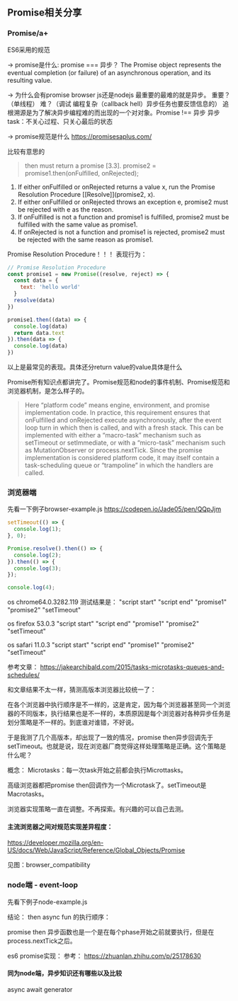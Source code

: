 ## Promise相关分享

### Promise/a+
ES6采用的规范

-> promise是什么:
promise === 异步？
The Promise object represents the eventual completion (or failure) of an asynchronous operation, and its resulting value.

-> 为什么会有promise
browser js还是nodejs 最重要的最难的就是异步。
重要？（单线程）
难？（调试 编程复杂（callback hell）异步任务也要反馈信息的）
追根溯源是为了解决异步编程难的而出现的一个对对象。Promise !== 异步
异步task：不关心过程、只关心最后的状态

-> promise规范是什么
https://promisesaplus.com/

比较有意思的
> then must return a promise [3.3].
promise2 = promise1.then(onFulfilled, onRejected);

1. If either onFulfilled or onRejected returns a value x, run the Promise Resolution Procedure [[Resolve]](promise2, x).
2. If either onFulfilled or onRejected throws an exception e, promise2 must be rejected with e as the reason.
3. If onFulfilled is not a function and promise1 is fulfilled, promise2 must be fulfilled with the same value as promise1.
4. If onRejected is not a function and promise1 is rejected, promise2 must be rejected with the same reason as promise1.

Promise Resolution Procedure！！！
表现行为：
```javascript
// Promise Resolution Procedure
const promise1 = new Promise((resolve, reject) => {
  const data = {
    text: 'hello world'
  }
  resolve(data)
})

promise1.then((data) => {
  console.log(data)
  return data.text
}).then(data => {
  console.log(data)
})
```
以上是最常见的表现。具体还分return value的value具体是什么

Promise所有知识点都讲完了。Promise规范和node的事件机制、Promise规范和浏览器机制，是怎么样子的。
> Here “platform code” means engine, environment, and promise implementation code. In practice, this requirement ensures that onFulfilled and onRejected execute asynchronously, after the event loop turn in which then is called, and with a fresh stack. This can be implemented with either a “macro-task” mechanism such as setTimeout or setImmediate, or with a “micro-task” mechanism such as MutationObserver or process.nextTick. Since the promise implementation is considered platform code, it may itself contain a task-scheduling queue or “trampoline” in which the handlers are called.

### 浏览器端

先看一下例子browser-example.js
https://codepen.io/Jade05/pen/QQpJjm
```javascript
setTimeout(() => {
  console.log(1);
}, 0);

Promise.resolve().then(() => {
  console.log(2);
}).then(() => {
  console.log(3);
});

console.log(4);
```
os chrome64.0.3282.119 测试结果是：
"script start"
"script end"
"promise1"
"promise2"
"setTimeout"

os firefox 53.0.3
"script start"
"script end"
"promise1"
"promise2"
"setTimeout"

os safari 11.0.3
"script start"
"script end"
"promise1"
"promise2"
"setTimeout"

参考文章： https://jakearchibald.com/2015/tasks-microtasks-queues-and-schedules/

和文章结果不太一样，猜测高版本浏览器比较统一了：

在各个浏览器中执行顺序是不一样的，这是肯定，因为每个浏览器甚至同一个浏览器的不同版本，执行结果也是不一样的，本质原因是每个浏览器对各种异步任务是划分策略是不一样的。到底谁对谁错，不好说。

于是我测了几个高版本，却出现了一致的情况，promise then异步回调先于setTimeout。也就是说，现在浏览器厂商觉得这样处理策略是正确。这个策略是什么呢？

概念：
Microtasks：每一次task开始之前都会执行Microttasks。

高级浏览器都把promise then回调作为一个Microtask了。setTimeout是Macrotasks。

浏览器实现策略一直在调整。不再探索。有兴趣的可以自己去测。

#### 主流浏览器之间对规范实现差异程度：
https://developer.mozilla.org/en-US/docs/Web/JavaScript/Reference/Global_Objects/Promise

见图：browser_compatibility

### node端 - event-loop
先看下例子node-example.js

结论：
then async fun 的执行顺序：

promise then 异步函数也是一个是在每个phase开始之前就要执行，但是在process.nextTick之后。


es6 promise实现：
参考： https://zhuanlan.zhihu.com/p/25178630

#### 同为node端，异步知识还有哪些以及比较
async  await generator

